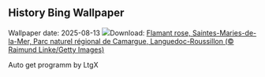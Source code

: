 ## History Bing Wallpaper
Wallpaper date: 2025-08-13
![](https://www.bing.com/th?id=OHR.Flamingos_FR-FR9616625186_UHD.jpg&w=1000)Download: [Flamant rose, Saintes-Maries-de-la-Mer, Parc naturel régional de Camargue, Languedoc-Roussillon (© Raimund Linke/Getty Images)](https://www.bing.com/th?id=OHR.Flamingos_FR-FR9616625186_UHD.jpg)

Auto get programm by LtgX

